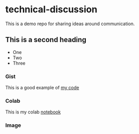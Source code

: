 # technical-discussion
This is a demo repo for sharing ideas around communication. 
## This is a second heading

* One
* Two
* Three

### Gist 

This is a good example of [my code](https://gist.github.com/kemsolmaz/8b24af43492a79dae8544e59889ebd42)

### Colab

This is my colab [notebook](https://colab.research.google.com/github/kemsolmaz/technical-discussion/blob/master/Technical_docs.ipynb)

### Image



